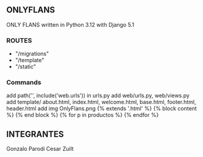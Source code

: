 ## ONLYFLANS

ONLY FLANS written in Python 3.12 with Django 5.1

### ROUTES
- "/migrations"
- "/template"
- "/static"

### Commands

add path('', include('web.urls')) in urls.py
add web/urls.py, web/views.py
add template/ about.html, index.html, welcome.html, base.html, footer.html, header.html
add img OnlyFlans.png
{% extends '.html' %}
{% block content %}
{% end block %}
{% for p in productos %}
{% endfor %}

## INTEGRANTES

Gonzalo Parodi
Cesar Zuilt
